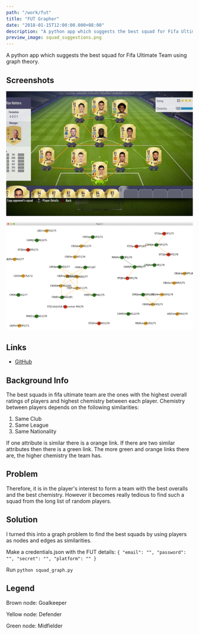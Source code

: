 ```yaml
---
path: "/work/fut"
title: "FUT Grapher"
date: "2018-01-15T12:00:00.000+08:00"
description: "A python app which suggests the best squad for Fifa Ultimate Team using graph theory."
preview_image: squad_suggestions.png
---
```


A python app which suggests the best squad for Fifa Ultimate Team using graph theory.

## Screenshots

![Fifa 18 Ultimate Team](./fifa18_UT.jpg)

![Squad suggestions](./squad_suggestions.png)

## Links

- [GitHub](https://github.com/WaqasAliAbbasi/FUT_Grapher)

## Background Info

The best squads in fifa ultimate team are the ones with the highest overall ratings of players and highest chemistry between each player. Chemistry between players depends on the following similarities:

1.  Same Club
2.  Same League
3.  Same Nationality

If one attribute is similar there is a orange link. If there are two similar attributes then there is a green link. The more green and orange links there are, the higher chemistry the team has.

## Problem

Therefore, it is in the player's interest to form a team with the best overalls and the best chemistry. However it becomes really tedious to find such a squad from the long list of random players.

## Solution

I turned this into a graph problem to find the best squads by using players as nodes and edges as similarities.

Make a credentials.json with the FUT details:
`{ "email": "", "password": "", "secret": "", "platform": "" }`

Run `python squad_graph.py`

## Legend

Brown node: Goalkeeper

Yellow node: Defender

Green node: Midfielder
